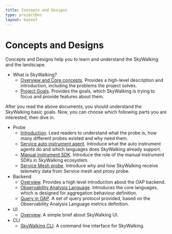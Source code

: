 ```yaml
---
title: Concepts and Designs
type: projectDoc
layout: baseof
---
```

# Concepts and Designs
Concepts and Designs help you to learn and understand the SkyWalking and the landscape.

- What is SkyWalking?
  - [Overview and Core concepts](../overview). Provides a high-level description and introduction, including the problems the project solves.
  - [Project Goals](../project-goals). Provides the goals, which SkyWalking is trying to focus and provide features about them.

After you read the above documents, you should understand the SkyWalking basic goals. Now, you can choose which following parts 
you are interested, then dive in.   

- Probe
  - [Introduction](../probe-introduction). Lead readers to understand what the probe is, how many different probes existed and 
why need them.
  - [Service auto instrument agent](../service-agent). Introduce what the auto instrument agents do and which languages does
SkyWalking already support. 
  - [Manual instrument SDK](../manual-sdk). Introduce the role of the manual instrument SDKs in SkyWalking ecosystem.
  - [Service Mesh probe](../service-mesh-probe). Introduce why and how SkyWalking receive telemetry data from Service mesh and proxy probe.
- Backend
  - [Overview](../backend-overview). Provides a high level introduction about the OAP backend.
  - [Observability Analysis Language](../oal). Introduces the core languages, which is designed for aggregation behaviour definition.
  - [Query in OAP](../../protocols/readme#query-protocol). A set of query protocol provided, based on the Observability Analysis Language metrics definition. 
- UI
  - [Overview](../ui-overview). A simple brief about SkyWalking UI.
- CLI
  - [SkyWalking CLI](https://github.com/apache/skywalking-cli). A command line interface for SkyWalking.
